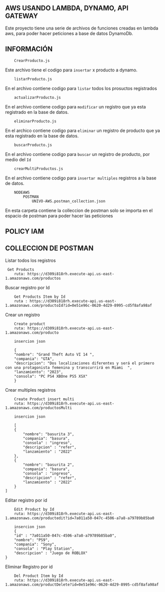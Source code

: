 ## AWS USANDO LAMBDA, DYNAMO, API GATEWAY

Este proyecto tiene una serie de archivos de funciones creadas en lambda aws, para poder hacer peticiones a base de datos DynamoDb.


## INFORMACIÓN 

```
    CrearProducto.js
```
Este archivo tiene el codigo para `insertar` x producto a dynamo.

```
    listarProducto.js
```

En el archivo contiene codigo para `listar` todos los prosuctos registrados

```
    actualizarProducto.js
```

En el archivo contiene codigo para `modificar` un registro que ya esta registrado en la base de datos.

```
    eliminarProducto.js
```
En el archico contiene codigo para `eliminar` un registro de producto que ya esta registrado en la base de datos.

```
    buscarProducto.js
```

En el archivo contiene codigo para `buscar` un registro de producto, por medio del `Id`

```
    crearMultiProductos.js
```

En el archivo contiene codigo para `insertar multiples` registros a la base de datos.

```
    NODEAWS
        POSTMAN
            UNIVO-AWS.postman_collection.json
```
En esta carpeta contiene la colleccion de postman solo se importa en el espacio de postman para poder hacer las peticiones

## POLICY IAM


## COLLECCION DE POSTMAN

Listar todos los registros
```
 Get Products
    ruta: https://d309i818rh.execute-api.us-east-1.amazonaws.com/productos
```

Buscar registro por Id
```
    Get Products Item by Id
    ruta : https://d309i818rh.execute-api.us-east-1.amazonaws.com/productoId?id=0e51e96c-0620-4d29-8995-cd5f8afa98af
```

Crear un registro
```
    Create product
    ruta: https://d309i818rh.execute-api.us-east-1.amazonaws.com/producto

    insercion json

    {
    "nombre": "Grand Theft Auto VI 14 ",
    "compania": "GTA",
    "descripcion": "Dos localizaciones diferentes y será el primero con una protagonista femenina y transcurrirá en Miami  ",
    "lanzamiento": "2023",
    "consola": "PC PS4 XBOne PS5 XSX"
    }
```

Crear multiples registros

```
    Create Product insert multi
    ruta: https://d309i818rh.execute-api.us-east-1.amazonaws.com/productosMulti

    insercion json

    [
    {
        "nombre": "basurita 3",
        "compania": "basura",
        "consola" : "ingreso",
        "descripcion" : "refer",
        "lanzamiento" : "2022"
    },
    {
        "nombre": "basurita 2",
        "compania": "basura",
        "consola" : "ingreso",
        "descripcion" : "refer",
        "lanzamiento" : "2022"
    }
]
```

Editar registro por id

```
    Edit Product by Id
    ruta: https://d309i818rh.execute-api.us-east-1.amazonaws.com/productedit?id=7a011a50-047c-4506-a7a8-a79789b85ba0

    insercion json
    {
    "id" : "7a011a50-047c-4506-a7a8-a79789b85ba0",
    "nombre": "PS9",
    "compania": "Sony",
    "consola" : "Play Station",
    "descripcion" : "Juego de ROBLOX"
}
```

Eliminar Registro por id

```
    Del Product Item by Id
    ruta: https://d309i818rh.execute-api.us-east-1.amazonaws.com/productDelete?id=0e51e96c-0620-4d29-8995-cd5f8afa98af

```


